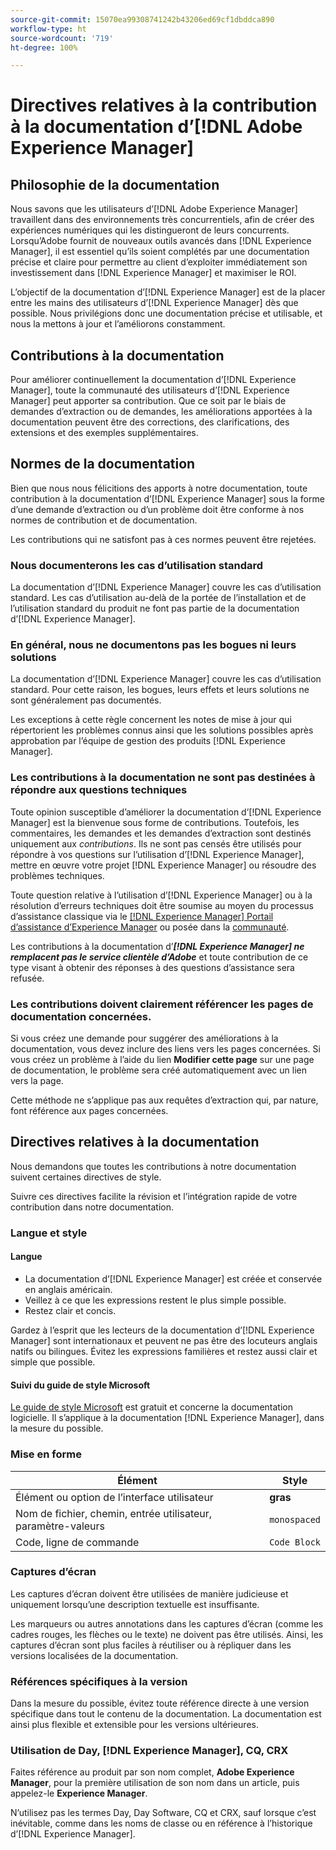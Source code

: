 ```yaml
---
source-git-commit: 15070ea99308741242b43206ed69cf1dbddca890
workflow-type: ht
source-wordcount: '719'
ht-degree: 100%

---
```

# Directives relatives à la contribution à la documentation d’[!DNL Adobe Experience Manager]

## Philosophie de la documentation

Nous savons que les utilisateurs d’[!DNL Adobe Experience Manager] travaillent dans des environnements très concurrentiels, afin de créer des expériences numériques qui les distingueront de leurs concurrents. Lorsqu’Adobe fournit de nouveaux outils avancés dans [!DNL Experience Manager], il est essentiel qu’ils soient complétés par une documentation précise et claire pour permettre au client d’exploiter immédiatement son investissement dans [!DNL Experience Manager] et maximiser le ROI.

L’objectif de la documentation d’[!DNL Experience Manager] est de la placer entre les mains des utilisateurs d’[!DNL Experience Manager] dès que possible. Nous privilégions donc une documentation précise et utilisable, et nous la mettons à jour et l’améliorons constamment.

## Contributions à la documentation

Pour améliorer continuellement la documentation d’[!DNL Experience Manager], toute la communauté des utilisateurs d’[!DNL Experience Manager] peut apporter sa contribution. Que ce soit par le biais de demandes d’extraction ou de demandes, les améliorations apportées à la documentation peuvent être des corrections, des clarifications, des extensions et des exemples supplémentaires.

## Normes de la documentation

Bien que nous nous félicitions des apports à notre documentation, toute contribution à la documentation d’[!DNL Experience Manager] sous la forme d’une demande d’extraction ou d’un problème doit être conforme à nos normes de contribution et de documentation.

Les contributions qui ne satisfont pas à ces normes peuvent être rejetées.

### Nous documenterons les cas d’utilisation standard

La documentation d’[!DNL Experience Manager] couvre les cas d’utilisation standard. Les cas d’utilisation au-delà de la portée de l’installation et de l’utilisation standard du produit ne font pas partie de la documentation d’[!DNL Experience Manager].

### En général, nous ne documentons pas les bogues ni leurs solutions

La documentation d’[!DNL Experience Manager] couvre les cas d’utilisation standard. Pour cette raison, les bogues, leurs effets et leurs solutions ne sont généralement pas documentés.

Les exceptions à cette règle concernent les notes de mise à jour qui répertorient les problèmes connus ainsi que les solutions possibles après approbation par l’équipe de gestion des produits [!DNL Experience Manager].

### Les contributions à la documentation ne sont pas destinées à répondre aux questions techniques

Toute opinion susceptible d’améliorer la documentation d’[!DNL Experience Manager] est la bienvenue sous forme de contributions. Toutefois, les commentaires, les demandes et les demandes d’extraction sont destinés uniquement aux *contributions*. Ils ne sont pas censés être utilisés pour répondre à vos questions sur l’utilisation d’[!DNL Experience Manager], mettre en œuvre votre projet [!DNL Experience Manager] ou résoudre des problèmes techniques.

Toute question relative à l’utilisation d’[!DNL Experience Manager] ou à la résolution d’erreurs techniques doit être soumise au moyen du processus d’assistance classique via le [[!DNL Experience Manager] Portail d’assistance d’Experience Manager](https://experienceleague.adobe.com/?support-solution=Experience+Manager&amp;lang=fr#support) ou posée dans la [communauté](https://experienceleaguecommunities.adobe.com/t5/adobe-experience-manager/ct-p/adobe-experience-manager-community).

Les contributions à la documentation d’***[!DNL Experience Manager] ne remplacent pas le service clientèle d’Adobe*** et toute contribution de ce type visant à obtenir des réponses à des questions d’assistance sera refusée.

### Les contributions doivent clairement référencer les pages de documentation concernées.

Si vous créez une demande pour suggérer des améliorations à la documentation, vous devez inclure des liens vers les pages concernées. Si vous créez un problème à l’aide du lien **Modifier cette page** sur une page de documentation, le problème sera créé automatiquement avec un lien vers la page.

Cette méthode ne s’applique pas aux requêtes d’extraction qui, par nature, font référence aux pages concernées.

## Directives relatives à la documentation

Nous demandons que toutes les contributions à notre documentation suivent certaines directives de style.

Suivre ces directives facilite la révision et l’intégration rapide de votre contribution dans notre documentation.

### Langue et style

#### Langue

* La documentation d’[!DNL Experience Manager] est créée et conservée en anglais américain.
* Veillez à ce que les expressions restent le plus simple possible.
* Restez clair et concis.

Gardez à l’esprit que les lecteurs de la documentation d’[!DNL Experience Manager] sont internationaux et peuvent ne pas être des locuteurs anglais natifs ou bilingues. Évitez les expressions familières et restez aussi clair et simple que possible.

#### Suivi du guide de style Microsoft

[Le guide de style Microsoft](https://docs.microsoft.com/fr-fr/style-guide/welcome/) est gratuit et concerne la documentation logicielle. Il s’applique à la documentation [!DNL Experience Manager], dans la mesure du possible.

### Mise en forme

| Élément | Style |
|---|---|
| Élément ou option de l’interface utilisateur | **gras** |
| Nom de fichier, chemin, entrée utilisateur, paramètre-valeurs | `monospaced` |
| Code, ligne de commande | ```Code Block``` |

### Captures d’écran

Les captures d’écran doivent être utilisées de manière judicieuse et uniquement lorsqu’une description textuelle est insuffisante.

Les marqueurs ou autres annotations dans les captures d’écran (comme les cadres rouges, les flèches ou le texte) ne doivent pas être utilisés. Ainsi, les captures d’écran sont plus faciles à réutiliser ou à répliquer dans les versions localisées de la documentation.

### Références spécifiques à la version

Dans la mesure du possible, évitez toute référence directe à une version spécifique dans tout le contenu de la documentation. La documentation est ainsi plus flexible et extensible pour les versions ultérieures.

### Utilisation de Day, [!DNL Experience Manager], CQ, CRX

Faites référence au produit par son nom complet, **Adobe Experience Manager**, pour la première utilisation de son nom dans un article, puis appelez-le **Experience Manager**.

N’utilisez pas les termes Day, Day Software, CQ et CRX, sauf lorsque c’est inévitable, comme dans les noms de classe ou en référence à l’historique d’[!DNL Experience Manager].

